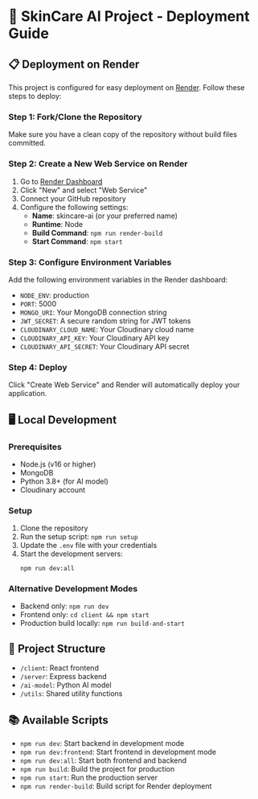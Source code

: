 # 🧴 SkinCare AI Project - Deployment Guide

## 📋 Deployment on Render

This project is configured for easy deployment on [Render](https://render.com). Follow these steps to deploy:

### Step 1: Fork/Clone the Repository
Make sure you have a clean copy of the repository without build files committed.

### Step 2: Create a New Web Service on Render
1. Go to [Render Dashboard](https://dashboard.render.com/)
2. Click "New" and select "Web Service"
3. Connect your GitHub repository
4. Configure the following settings:
   - **Name**: skincare-ai (or your preferred name)
   - **Runtime**: Node
   - **Build Command**: `npm run render-build`
   - **Start Command**: `npm start`

### Step 3: Configure Environment Variables
Add the following environment variables in the Render dashboard:
- `NODE_ENV`: production
- `PORT`: 5000
- `MONGO_URI`: Your MongoDB connection string
- `JWT_SECRET`: A secure random string for JWT tokens
- `CLOUDINARY_CLOUD_NAME`: Your Cloudinary cloud name
- `CLOUDINARY_API_KEY`: Your Cloudinary API key
- `CLOUDINARY_API_SECRET`: Your Cloudinary API secret

### Step 4: Deploy
Click "Create Web Service" and Render will automatically deploy your application.

## 🖥️ Local Development

### Prerequisites
- Node.js (v16 or higher)
- MongoDB
- Python 3.8+ (for AI model)
- Cloudinary account

### Setup
1. Clone the repository
2. Run the setup script: `npm run setup`
3. Update the `.env` file with your credentials
4. Start the development servers:
   ```
   npm run dev:all
   ```
   
### Alternative Development Modes
- Backend only: `npm run dev`
- Frontend only: `cd client && npm start`
- Production build locally: `npm run build-and-start`

## 📁 Project Structure
- `/client`: React frontend
- `/server`: Express backend
- `/ai-model`: Python AI model
- `/utils`: Shared utility functions

## 📚 Available Scripts
- `npm run dev`: Start backend in development mode
- `npm run dev:frontend`: Start frontend in development mode
- `npm run dev:all`: Start both frontend and backend
- `npm run build`: Build the project for production
- `npm run start`: Run the production server
- `npm run render-build`: Build script for Render deployment

